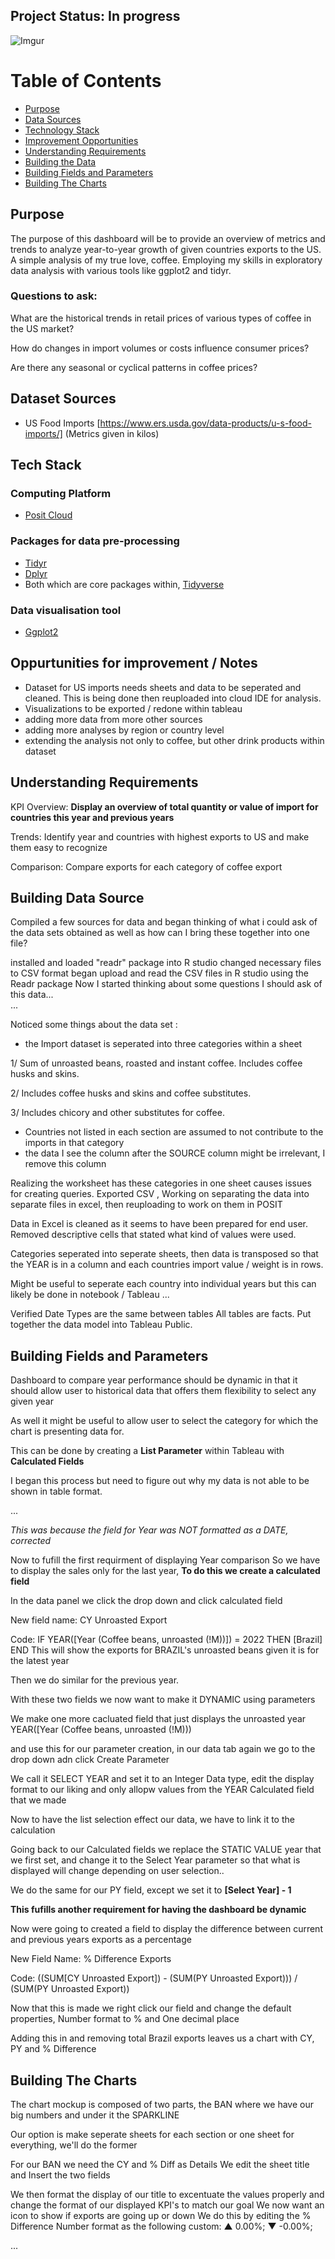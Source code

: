 ## Project Status: In progress 
![Imgur](https://imgur.com/kN2ygv1.gif)

# Table of Contents
- [Purpose](#purpose)
- [Data Sources](#dataset-sources)
- [Technology Stack](#tech-stack)
- [Improvement Opportunities](#oppurtunities-for-improvement-/-notes)
- [Understanding Requirements](#understanding-requirements) 
- [Building the Data](#building-data-source)
- [Building Fields and Parameters](#building-fields-and-parameters)
- [Building The Charts](#building-the-charts)

## Purpose
The purpose of this dashboard will be to provide an overview of metrics and trends to analyze year-to-year growth of given countries exports to the US. 
A simple analysis of my true love, coffee. Employing my skills in exploratory data analysis with various tools like ggplot2 and tidyr. 

### Questions to ask:
What are the historical trends in retail prices of various types of coffee in the US market? 

How do changes in import volumes or costs influence consumer prices? 

Are there any seasonal or cyclical patterns in coffee prices? 

## Dataset Sources
* US Food Imports [https://www.ers.usda.gov/data-products/u-s-food-imports/] (Metrics given in kilos) 
<!--- * Global price of coffee from 1990 to 2024 ARABICA [https://fred.stlouisfed.org/series/PCOFFOTMUSDM]
* Global price of coffee from 1990 to 2024 ROBUSTAS [https://fred.stlouisfed.org/series/PCOFFROBUSDM]
* Consumer Price Index for All Urban Consumers: Coffee in U.S. City Average [https://fred.stlouisfed.org/series/CUSR0000SEFP01] --->


<!--- Further Develop --->
## Tech Stack

### Computing Platform
- [Posit Cloud](https://posit.co/products/cloud/cloud/)

### Packages for data pre-processing
- [Tidyr](https://tidyr.tidyverse.org/)
- [Dplyr](https://dplyr.tidyverse.org/)
- Both which are core packages within, [Tidyverse](https://www.tidyverse.org/)
### Data visualisation tool
- [Ggplot2](https://ggplot2.tidyverse.org/)


<!--- Points to add ---> 

## Oppurtunities for improvement / Notes
- Dataset for US imports needs sheets and data to be seperated and cleaned. This is being done then reuploaded into cloud IDE for analysis.
- Visualizations to be exported / redone within tableau
- adding more data from more other sources
- adding more analyses by region or country level
- extending the analysis not only to coffee, but other drink products within dataset
  
<!--- ## Acknowledgements ---> 

## Understanding Requirements
KPI Overview: **Display an overview of total quantity or value of import for countries this year and previous years**

Trends: Identify year and countries with highest exports to US and make them easy to recognize 

Comparison: Compare exports for each category of coffee export


## Building Data Source 
Compiled a few sources for data and began thinking of what i could ask of the data sets obtained
as well as how can I bring these together into one file? 

installed and loaded "readr" package into R studio
changed necessary files to CSV format 
began upload and read the CSV files in R studio using the Readr package
Now I started thinking about some questions I should ask of this data...  
...

Noticed some things about the data set :
- the Import dataset is seperated into three categories within a sheet
  
1/ Sum of unroasted beans, roasted and instant coffee. Includes coffee husks and skins. 

2/ Includes coffee husks and skins and coffee substitutes. 

3/ Includes chicory and other substitutes for coffee. 

- Countries not listed in each section are assumed to not contribute to the imports in that category  
- the data I see the column after the SOURCE column might be irrelevant, I remove this column  
 
Realizing the worksheet has these categories in one sheet causes issues for creating queries. Exported CSV , Working on separating the data into separate files in excel, then reuploading to work on them in POSIT 

Data in Excel is cleaned as it seems to have been prepared for end user. 
Removed descriptive cells that stated what kind of values were used.

Categories seperated into seperate sheets, then data is transposed so that the YEAR is in a column and each countries import value / weight is in rows. 

Might be useful to seperate each country into individual years but this can likely be done in notebook / Tableau 
...

Verified Date Types are the same between tables
All tables are facts. Put together the data model into Tableau Public. 

## Building Fields and Parameters

Dashboard to compare year performance should be dynamic in that it should allow user to historical data that offers them flexibility to select any given year

As well it might be useful to allow user to select the category for which the chart is presenting data for. 

This can be done by creating a **List Parameter** within Tableau with **Calculated Fields**

I began this process but need to figure out why my data is not able to be shown in table format. 

...


  _This was because the field for Year was NOT formatted as a DATE, corrected_

Now to fufill the first requirment of displaying Year comparison 
So we have to display the sales only for the last year, **To do this we create a calculated field**


In the data panel we click the drop down and click calculated field

New field name: CY Unroasted Export

Code: IF YEAR([Year (Coffee beans, unroasted (!M))]) = 2022 THEN [Brazil] 
      END
This will show the exports for BRAZIL's unroasted beans given it is for the latest year 

Then we do similar for the previous year. 

With these two fields we now want to make it DYNAMIC using parameters

We make one more cacluated field that just displays the unroasted year 
  YEAR([Year (Coffee beans, unroasted (!M)))

and use this for our parameter creation, in our data tab again we go to the drop down adn click Create Parameter

We call it SELECT YEAR and set it to an Integer Data type, edit the display format to our liking and only allopw values from the YEAR Calculated field that we made


Now to have the list selection effect our data, we have to link it to the calculation

Going back to our Calculated fields we replace the STATIC VALUE year that we first set, and change it to the Select Year parameter so that what is displayed will change depending on user selection.. 

We do the same for our PY field, except we set it to **[Select Year] - 1** 

**This fufills another requirement for having the dashboard be dynamic**

Now were going to created a field to display the difference between current and previous years exports as a percentage 

  New Field Name: % Difference Exports
  
  Code: ((SUM[CY Unroasted Export]) - (SUM(PY Unroasted Export))) / (SUM(PY Unroasted Export))
  
  Now that this is made we right click our field and change the default properties, Number format to % and One decimal place

  Adding this in and removing total Brazil exports leaves us a chart with CY, PY and % Difference


  ## Building The Charts
The chart mockup is composed of two parts, the BAN where we have our big numbers and under it the SPARKLINE

Our option is make seperate sheets for each section or one sheet for everything, we'll do the former

For our BAN we need the CY and % Diff as Details
We edit the sheet title and Insert the two fields

We then format the display of our title to excentuate the values properly and change the format of our displayed KPI's to match our goal
We now want an icon to show if exports are going up or down 
We do this by editing the % Difference Number format as the following custom: ▲ 0.00%; ▼ -0.00%;


...

